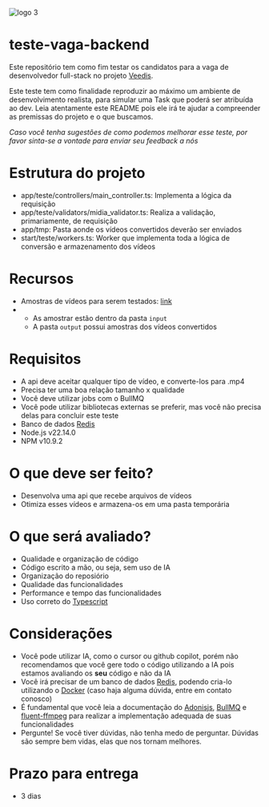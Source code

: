 ![logo 3](https://github.com/user-attachments/assets/826ff58f-3f63-4401-85d6-1175211ff7d4)
# teste-vaga-backend
Este repositório tem como fim testar os candidatos para a vaga de desenvolvedor full-stack no projeto [Veedis](https://veedis.com.br/).

Este teste tem como finalidade reproduzir ao máximo um ambiente de desenvolvimento realista, para simular uma Task que poderá ser atribuída ao dev.
Leia atentamente este README pois ele irá te ajudar a compreender as premissas do projeto e o que buscamos.

*Caso você tenha sugestões de como podemos melhorar esse teste, por favor sinta-se a vontade para enviar seu feedback a nós*

# Estrutura do projeto
- app/teste/controllers/main_controller.ts: Implementa a lógica da requisição
- app/teste/validators/midia_validator.ts: Realiza a validação, primariamente, de requisição
- app/tmp: Pasta aonde os vídeos convertidos deverão ser enviados
- start/teste/workers.ts: Worker que implementa toda a lógica de conversão e armazenamento dos vídeos

# Recursos
- Amostras de vídeos para serem testados: [link](https://drive.google.com/drive/folders/1qzlNjN6k2Cdq2YbOiImWyK64-pDGo9n0?usp=drive_link)
-  - As amostrar estão dentro da pasta `input`
   - A pasta `output` possui amostras dos vídeos convertidos

# Requisitos
- A api deve aceitar qualquer tipo de vídeo, e converte-los para .mp4
- Precisa ter uma boa relação tamanho x qualidade
- Você deve utilizar jobs com o BullMQ
- Você pode utilizar bibliotecas externas se preferir, mas você não precisa delas para concluir este teste
- Banco de dados [Redis](https://redis.io/)
- Node.js v22.14.0
- NPM v10.9.2
  
# O que deve ser feito?
- Desenvolva uma api que recebe arquivos de vídeos
- Otimiza esses vídeos e armazena-os em uma pasta temporária

# O que será avaliado?
- Qualidade e organização de código
- Código escrito a mão, ou seja, sem uso de IA
- Organização do reposiório
- Qualidade das funcionalidades
- Performance e tempo das funcionalidades
- Uso correto do [Typescript](https://www.typescriptlang.org/docs/handbook/2/everyday-types.html)

# Considerações
- Você pode utilizar IA, como o cursor ou github copilot, porém não recomendamos que você gere todo o código utilizando a IA pois estamos avaliando os **seu** código e não da IA
- Você irá precisar de um banco de dados [Redis](https://redis.io/), podendo cria-lo utilizando o [Docker](https://www.docker.com) (caso haja alguma dúvida, entre em contato conosco)
- É fundamental que você leia a documentação do [Adonisjs](https://adonisjs.com/), [BullMQ](https://bullmq.io/) e [fluent-ffmpeg](https://www.npmjs.com/package/fluent-ffmpeg) para realizar a implementação adequada de suas funcionalidades
- Pergunte! Se você tiver dúvidas, não tenha medo de perguntar. Dúvidas são sempre bem vidas, elas que nos tornam melhores.

# Prazo para entrega
- 3 dias
